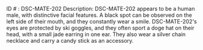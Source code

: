 ID # : DSC-MATE-202
Description: DSC-MATE-202 appears to be a human male, with distinctive facial features. A black spot can be observed on the left side of their mouth, and they constantly wear a smile. DSC-MATE-202's eyes are protected by ski goggles, and they often sport a doge hat on their head, with a small jade earring in one ear. They also wear a silver chain necklace and carry a candy stick as an accessory.